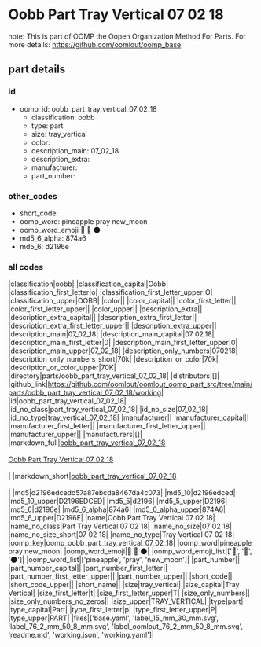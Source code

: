 # Oobb Part Tray Vertical 07 02 18  

note: This is part of OOMP the Oopen Organization Method For Parts. For more details: https://github.com/oomlout/oomp_base

##  part details





### id
* oomp_id: oobb_part_tray_vertical_07_02_18
  * classification: oobb
  * type: part
  * size: tray_vertical
  * color: 
  * description_main: 07_02_18
  * description_extra: 
  * manufacturer: 
  * part_number: 

### other_codes
* short_code: 
* oomp_word: pineapple pray new_moon
* oomp_word_emoji :pineapple: :pray: :new_moon:
* md5_6_alpha: 874a6
* md5_6: d2196e

### all codes 
|classification|oobb|
|classification_capital|Oobb|
|classification_first_letter|o|
|classification_first_letter_upper|O|
|classification_upper|OOBB|
|color||
|color_capital||
|color_first_letter||
|color_first_letter_upper||
|color_upper||
|description_extra||
|description_extra_capital||
|description_extra_first_letter||
|description_extra_first_letter_upper||
|description_extra_upper||
|description_main|07_02_18|
|description_main_capital|07 02.18|
|description_main_first_letter|0|
|description_main_first_letter_upper|0|
|description_main_upper|07_02_18|
|description_only_numbers|070218|
|description_only_numbers_short|70k|
|description_or_color|70k|
|description_or_color_upper|70K|
|directory|parts/oobb_part_tray_vertical_07_02_18|
|distributors|[]|
|github_link|https://github.com/oomlout/oomlout_oomp_part_src/tree/main/parts/oobb_part_tray_vertical_07_02_18/working|
|id|oobb_part_tray_vertical_07_02_18|
|id_no_class|part_tray_vertical_07_02_18|
|id_no_size|07_02_18|
|id_no_type|tray_vertical_07_02_18|
|manufacturer||
|manufacturer_capital||
|manufacturer_first_letter||
|manufacturer_first_letter_upper||
|manufacturer_upper||
|manufacturers|[]|
|markdown_full|[oobb_part_tray_vertical_07_02_18](https://github.com/oomlout/oomlout_oomp_part_src/tree/main/parts/oobb_part_tray_vertical_07_02_18/working)<br>[](https://github.com/oomlout/oomlout_oomp_part_src/tree/main/parts/oobb_part_tray_vertical_07_02_18/working)<br>[Oobb Part Tray Vertical 07 02 18](https://github.com/oomlout/oomlout_oomp_part_src/tree/main/parts/oobb_part_tray_vertical_07_02_18/working)<br><br>|
|markdown_short|[oobb_part_tray_vertical_07_02_18](https://github.com/oomlout/oomlout_oomp_part_src/tree/main/parts/oobb_part_tray_vertical_07_02_18/working)<br><br>|
|md5|d2196edcedd57a87ebcda8467da4c073|
|md5_10|d2196edced|
|md5_10_upper|D2196EDCED|
|md5_5|d2196|
|md5_5_upper|D2196|
|md5_6|d2196e|
|md5_6_alpha|874a6|
|md5_6_alpha_upper|874A6|
|md5_6_upper|D2196E|
|name|Oobb Part Tray Vertical 07 02 18|
|name_no_class|Part Tray Vertical 07 02 18|
|name_no_size|07 02 18|
|name_no_size_short|07 02 18|
|name_no_type|Tray Vertical 07 02 18|
|oomp_key|oomp_oobb_part_tray_vertical_07_02_18|
|oomp_word|pineapple pray new_moon|
|oomp_word_emoji|:pineapple: :pray: :new_moon:|
|oomp_word_emoji_list|[':pineapple:', ':pray:', ':new_moon:']|
|oomp_word_list|['pineapple', 'pray', 'new_moon']|
|part_number||
|part_number_capital||
|part_number_first_letter||
|part_number_first_letter_upper||
|part_number_upper||
|short_code||
|short_code_upper||
|short_name||
|size|tray_vertical|
|size_capital|Tray Vertical|
|size_first_letter|t|
|size_first_letter_upper|T|
|size_only_numbers||
|size_only_numbers_no_zeros||
|size_upper|TRAY_VERTICAL|
|type|part|
|type_capital|Part|
|type_first_letter|p|
|type_first_letter_upper|P|
|type_upper|PART|
|files|['base.yaml', 'label_15_mm_30_mm.svg', 'label_76_2_mm_50_8_mm.svg', 'label_oomlout_76_2_mm_50_8_mm.svg', 'readme.md', 'working.json', 'working.yaml']|
